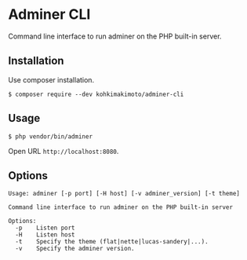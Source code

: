 # Adminer CLI

Command line interface to run adminer on the PHP built-in server.

## Installation

Use composer installation.

```
$ composer require --dev kohkimakimoto/adminer-cli
```

## Usage

```
$ php vendor/bin/adminer
```

Open URL `http://localhost:8080`.

## Options

```
Usage: adminer [-p port] [-H host] [-v adminer_version] [-t theme]

Command line interface to run adminer on the PHP built-in server

Options:
  -p    Listen port
  -H    Listen host
  -t    Specify the theme (flat|nette|lucas-sandery|...).
  -v    Specify the adminer version.

```


